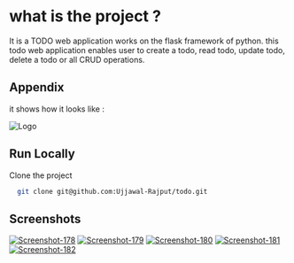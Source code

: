 
# what is the project ?

It is a TODO web application works on the flask framework of python. this todo web application enables user to create a todo, read todo, update todo, delete a todo or all CRUD operations.
## Appendix

it shows how it looks like :



![Logo](https://im5.ezgif.com/tmp/ezgif-5-f1cf3b7453.gif)


## Run Locally

Clone the project

```bash
  git clone git@github.com:Ujjawal-Rajput/todo.git
```



## Screenshots

<a href="https://ibb.co/h7WVwQp"><img src="https://i.ibb.co/znRZD9K/Screenshot-178.png" alt="Screenshot-178" border="0" /></a>
<a href="https://ibb.co/kXq7QLJ"><img src="https://i.ibb.co/0rY7h0K/Screenshot-179.png" alt="Screenshot-179" border="0" /></a>
<a href="https://ibb.co/3fgXsGy"><img src="https://i.ibb.co/9wQXvz9/Screenshot-180.png" alt="Screenshot-180" border="0" /></a>
<a href="https://ibb.co/V2qb4Xg"><img src="https://i.ibb.co/nzL4Jh7/Screenshot-181.png" alt="Screenshot-181" border="0" /></a>
<a href="https://ibb.co/jgRcKQS"><img src="https://i.ibb.co/kQ1Rnwt/Screenshot-182.png" alt="Screenshot-182" border="0" /></a>

